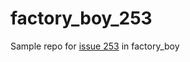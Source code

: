 # factory_boy_253

Sample repo for [issue 253](https://github.com/rbarrois/factory_boy/issues/253) in factory_boy
